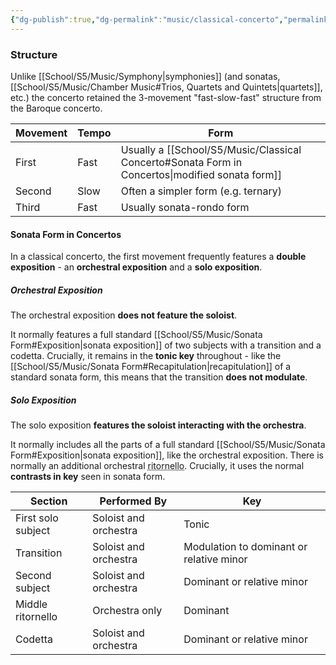 ```yaml
---
{"dg-publish":true,"dg-permalink":"music/classical-concerto","permalink":"/music/classical-concerto/"}
---
```



### Structure
Unlike [[School/S5/Music/Symphony\|symphonies]] (and sonatas, [[School/S5/Music/Chamber Music#Trios, Quartets and Quintets\|quartets]], etc.) the concerto retained the 3-movement "fast-slow-fast" structure from the Baroque concerto.

| Movement | Tempo | Form                                                          |
| -------- | ----- | ------------------------------------------------------------- |
| First    | Fast  | Usually a [[School/S5/Music/Classical Concerto#Sonata Form in Concertos\|modified sonata form]] |
| Second   | Slow  | Often a simpler form (e.g. ternary)                           |
| Third    | Fast  | Usually sonata-rondo form                                     |

#### Sonata Form in Concertos
In a classical concerto, the first movement frequently features a **double exposition** - an **orchestral exposition** and a **solo exposition**.

##### Orchestral Exposition
The orchestral exposition **does not feature the soloist**.

It normally features a full standard [[School/S5/Music/Sonata Form#Exposition\|sonata exposition]] of two subjects with a transition and a codetta. Crucially, it remains in the **tonic key** throughout - like the [[School/S5/Music/Sonata Form#Recapitulation\|recapitulation]] of a standard sonata form, this means that the transition **does not modulate**.

##### Solo Exposition
The solo exposition **features the soloist interacting with the orchestra**.

It normally includes all the parts of a full standard [[School/S5/Music/Sonata Form#Exposition\|sonata exposition]], like the orchestral exposition. There is normally an additional orchestral <abbr title="A recurring musical passage which references an earlier theme">ritornello</abbr>. Crucially, it uses the normal **contrasts in key** seen in sonata form.

| Section            | Performed By          | Key                                      |
| ------------------ | --------------------- | ---------------------------------------- |
| First solo subject | Soloist and orchestra | Tonic                                    |
| Transition         | Soloist and orchestra | Modulation to dominant or relative minor |
| Second subject     | Soloist and orchestra | Dominant or relative minor               |
| Middle ritornello  | Orchestra only        | Dominant                                 |
| Codetta            | Soloist and orchestra | Dominant or relative minor               |
